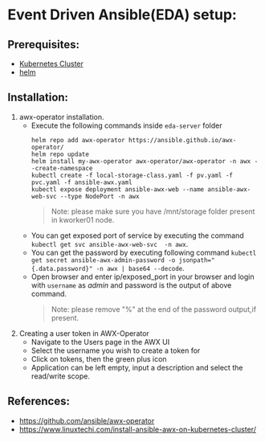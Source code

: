 # Event Driven Ansible(EDA) setup:

## Prerequisites:
- [Kubernetes Cluster](https://github.com/ullasasindhur/kubernetes-learning/blob/main/setup/cluster/README.md)
- [helm](https://helm.sh/docs/intro/install/)

## Installation:
1. awx-operator installation.
    - Execute the following commands inside `eda-server` folder
        ```shell
        helm repo add awx-operator https://ansible.github.io/awx-operator/
        helm repo update
        helm install my-awx-operator awx-operator/awx-operator -n awx --create-namespace
        kubectl create -f local-storage-class.yaml -f pv.yaml -f pvc.yaml -f ansible-awx.yaml
        kubectl expose deployment ansible-awx-web --name ansible-awx-web-svc --type NodePort -n awx
        ```
        > Note: please make sure you have /mnt/storage folder present in kworker01 node.
    - You can get exposed port of service by executing the command `kubectl get svc ansible-awx-web-svc  -n awx`.
    - You can get the password by executing following command `kubectl get secret ansible-awx-admin-password -o jsonpath="{.data.password}" -n awx | base64 --decode`.
    - Open browser and enter ip/exposed_port in your browser and login with `username` as *admin* and password is the output of above command.
        > Note: please remove "%" at the end of the password output,if present. 
2. Creating a user token in AWX-Operator
    - Navigate to the Users page in the AWX UI
    - Select the username you wish to create a token for
    - Click on tokens, then the green plus icon
    - Application can be left empty, input a description and select the read/write scope.

## References:
- https://github.com/ansible/awx-operator
- https://www.linuxtechi.com/install-ansible-awx-on-kubernetes-cluster/